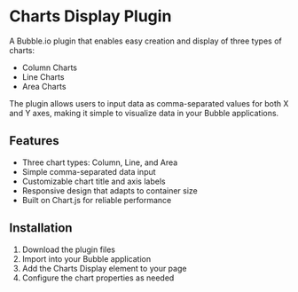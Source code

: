 # Charts Display Plugin

A Bubble.io plugin that enables easy creation and display of three types of charts:
- Column Charts
- Line Charts
- Area Charts

The plugin allows users to input data as comma-separated values for both X and Y axes, making it simple to visualize data in your Bubble applications.

## Features
- Three chart types: Column, Line, and Area
- Simple comma-separated data input
- Customizable chart title and axis labels
- Responsive design that adapts to container size
- Built on Chart.js for reliable performance

## Installation
1. Download the plugin files
2. Import into your Bubble application
3. Add the Charts Display element to your page
4. Configure the chart properties as needed 
